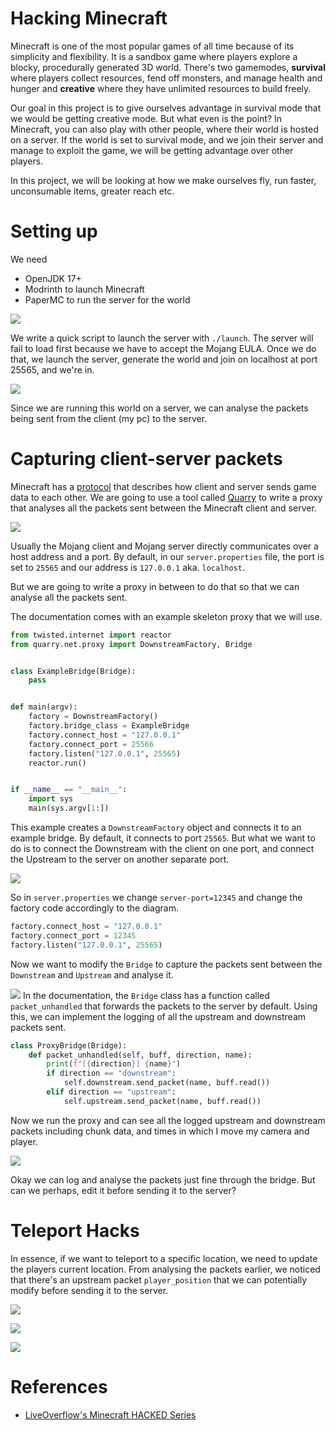 # Hacking Minecraft

Minecraft is one of the most popular games of all time because of its simplicity and flexibility. It is a sandbox game where players explore a blocky, procedurally generated 3D world. There's two gamemodes, **survival** where players collect resources, fend off monsters, and manage health and hunger and **creative** where they have unlimited resources to build freely.

Our goal in this project is to give ourselves advantage in survival mode that we would be getting creative mode. But what even is the point? In Minecraft, you can also play with other people, where their world is hosted on a server. If the world is set to survival mode, and we join their server and manage to exploit the game, we will be getting advantage over other players.

In this project, we will be looking at how we make ourselves fly, run faster, unconsumable items, greater reach etc.

# Setting up

We need

* OpenJDK 17+
* Modrinth to launch Minecraft
* PaperMC to run the server for the world

![](assets/20241102_012902_image.png)

We write a quick script to launch the server with `./launch`. The server will fail to load first because we have to accept the Mojang EULA. Once we do that, we launch the server, generate the world and join on localhost at port 25565, and we're in.

![](assets/20241102_013546_image.png)

Since we are running this world on a server, we can analyse the packets being sent from the client (my pc) to the server.

# Capturing client-server packets

Minecraft has a [protocol](https://wiki.vg/Protocol#Clientbound) that describes how client and server sends game data to each other. We are going to use a tool called [Quarry](https://github.com/barneygale/quarry) to write a proxy that analyses all the packets sent between the Minecraft client and server.

![](assets/20241102_020930_image.png)

Usually the Mojang client and Mojang server directly communicates over a host address and a port. By default, in our `server.properties` file, the port is set to `25565` and our address is `127.0.0.1` aka. `localhost`.

But we are going to write a proxy in between to do that so that we can analyse all the packets sent.

The documentation comes with an example skeleton proxy that we will use.

```python
from twisted.internet import reactor
from quarry.net.proxy import DownstreamFactory, Bridge


class ExampleBridge(Bridge):
    pass


def main(argv):
    factory = DownstreamFactory()
    factory.bridge_class = ExampleBridge
    factory.connect_host = "127.0.0.1"
    factory.connect_port = 25566
    factory.listen("127.0.0.1", 25565)
    reactor.run()


if __name__ == "__main__":
    import sys
    main(sys.argv[1:])
```

This example creates a `DownstreamFactory` object and connects it to an example bridge. By default, it connects to port `25565`. But what we want to do is to connect the Downstream with the client on one port, and connect the Upstream to the server on another separate port.

![](assets/20241102_161839_image.png)

So in `server.properties` we change `server-port=12345` and change the factory code accordingly to the diagram.

```python
factory.connect_host = "127.0.0.1"
factory.connect_port = 12345
factory.listen("127.0.0.1", 25565)
```

Now we want to modify the `Bridge` to capture the packets sent between the `Downstream` and `Upstream` and analyse it.

![](assets/20241102_164705_image.png)
In the documentation, the `Bridge` class has a function called `packet_unhandled` that forwards the packets to the server by default. Using this, we can implement the logging of all the upstream and downstream packets sent.

```python
class ProxyBridge(Bridge):
    def packet_unhandled(self, buff, direction, name):
        print(f"[{direction}] {name}")
        if direction == "downstream":
            self.downstream.send_packet(name, buff.read())
        elif direction == "upstream":
            self.upstream.send_packet(name, buff.read())
```

Now we run the proxy and can see all the logged upstream and downstream packets including chunk data, and times in which I move my camera and player.

![](assets/20241102_165520_image.png)

Okay we can log and analyse the packets just fine through the bridge. But can we perhaps, edit it before sending it to the server?

# Teleport Hacks

In essence, if we want to teleport to a specific location, we need to update the players current location. From analysing the packets earlier, we noticed that there's an upstream packet `player_position` that we can potentially modify before sending it to the server.

![](assets/20241102_184922_image.png)

![](assets/20241102_185503_image.png)

![](assets/20241102_185700_image.png)


# References

* [LiveOverflow's Minecraft HACKED Series](https://www.youtube.com/playlist?list=PLhixgUqwRTjwvBI-hmbZ2rpkAl4lutnJG)
